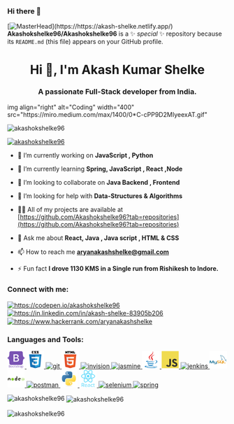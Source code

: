 ### Hi there 👋
[![MasterHead](https://1.bp.blogspot.com/-7A4WynwLsM...)](https://https://akash-shelke.netlify.app/)
**Akashokshelke96/Akashokshelke96** is a ✨ _special_ ✨ repository because its `README.md` (this file) appears on your GitHub profile.
<h1 align="center">Hi 👋, I'm Akash Kumar Shelke</h1>
<h3 align="center">A passionate Full-Stack developer from India.</h3>
img align="right" alt="Coding" width="400" src="https://miro.medium.com/max/1400/0*C-cPP9D2MIyeexAT.gif"


<p align="left"> <img src="https://komarev.com/ghpvc/?username=akashokshelke96&label=Profile%20views&color=0e75b6&style=flat" alt="akashokshelke96" /> </p>

<p align="left"> <a href="https://github.com/ryo-ma/github-profile-trophy"><img src="https://github-profile-trophy.vercel.app/?username=akashokshelke96" alt="akashokshelke96" /></a> </p>

- 🔭 I’m currently working on **JavaScript , Python**

- 🌱 I’m currently learning **Spring, JavaScript , React ,Node**

- 👯 I’m looking to collaborate on **Java Backend , Frontend**

- 🤝 I’m looking for help with **Data-Structures & Algorithms**

- 👨‍💻 All of my projects are available at [https://github.com/Akashokshelke96?tab=repositories](https://github.com/Akashokshelke96?tab=repositories)

- 💬 Ask me about **React, Java , Java script , HTML & CSS**

- 📫 How to reach me **aryanakashshelke@gmail.com**

- ⚡ Fun fact **I drove 1130 KMS in a Single run from Rishikesh to Indore.**

<h3 align="left">Connect with me:</h3>
<p align="left">
<a href="https://codepen.io/https://codepen.io/akashokshelke96" target="blank"><img align="center" src="https://raw.githubusercontent.com/rahuldkjain/github-profile-readme-generator/master/src/images/icons/Social/codepen.svg" alt="https://codepen.io/akashokshelke96" height="30" width="40" /></a>
<a href="https://linkedin.com/in/https://in.linkedin.com/in/akash-shelke-83905b206" target="blank"><img align="center" src="https://raw.githubusercontent.com/rahuldkjain/github-profile-readme-generator/master/src/images/icons/Social/linked-in-alt.svg" alt="https://in.linkedin.com/in/akash-shelke-83905b206" height="30" width="40" /></a>
<a href="https://www.hackerrank.com/https://www.hackerrank.com/aryanakashshelke" target="blank"><img align="center" src="https://raw.githubusercontent.com/rahuldkjain/github-profile-readme-generator/master/src/images/icons/Social/hackerrank.svg" alt="https://www.hackerrank.com/aryanakashshelke" height="30" width="40" /></a>
</p>

<h3 align="left">Languages and Tools:</h3>
<p align="left"> <a href="https://getbootstrap.com" target="_blank" rel="noreferrer"> <img src="https://raw.githubusercontent.com/devicons/devicon/master/icons/bootstrap/bootstrap-plain-wordmark.svg" alt="bootstrap" width="40" height="40"/> </a> <a href="https://www.w3schools.com/css/" target="_blank" rel="noreferrer"> <img src="https://raw.githubusercontent.com/devicons/devicon/master/icons/css3/css3-original-wordmark.svg" alt="css3" width="40" height="40"/> </a> <a href="https://git-scm.com/" target="_blank" rel="noreferrer"> <img src="https://www.vectorlogo.zone/logos/git-scm/git-scm-icon.svg" alt="git" width="40" height="40"/> </a> <a href="https://www.w3.org/html/" target="_blank" rel="noreferrer"> <img src="https://raw.githubusercontent.com/devicons/devicon/master/icons/html5/html5-original-wordmark.svg" alt="html5" width="40" height="40"/> </a> <a href="https://www.invisionapp.com/" target="_blank" rel="noreferrer"> <img src="https://www.vectorlogo.zone/logos/invisionapp/invisionapp-icon.svg" alt="invision" width="40" height="40"/> </a> <a href="https://jasmine.github.io/" target="_blank" rel="noreferrer"> <img src="https://www.vectorlogo.zone/logos/jasmine/jasmine-icon.svg" alt="jasmine" width="40" height="40"/> </a> <a href="https://www.java.com" target="_blank" rel="noreferrer"> <img src="https://raw.githubusercontent.com/devicons/devicon/master/icons/java/java-original.svg" alt="java" width="40" height="40"/> </a> <a href="https://developer.mozilla.org/en-US/docs/Web/JavaScript" target="_blank" rel="noreferrer"> <img src="https://raw.githubusercontent.com/devicons/devicon/master/icons/javascript/javascript-original.svg" alt="javascript" width="40" height="40"/> </a> <a href="https://www.jenkins.io" target="_blank" rel="noreferrer"> <img src="https://www.vectorlogo.zone/logos/jenkins/jenkins-icon.svg" alt="jenkins" width="40" height="40"/> </a> <a href="https://www.mysql.com/" target="_blank" rel="noreferrer"> <img src="https://raw.githubusercontent.com/devicons/devicon/master/icons/mysql/mysql-original-wordmark.svg" alt="mysql" width="40" height="40"/> </a> <a href="https://nodejs.org" target="_blank" rel="noreferrer"> <img src="https://raw.githubusercontent.com/devicons/devicon/master/icons/nodejs/nodejs-original-wordmark.svg" alt="nodejs" width="40" height="40"/> </a> <a href="https://postman.com" target="_blank" rel="noreferrer"> <img src="https://www.vectorlogo.zone/logos/getpostman/getpostman-icon.svg" alt="postman" width="40" height="40"/> </a> <a href="https://www.python.org" target="_blank" rel="noreferrer"> <img src="https://raw.githubusercontent.com/devicons/devicon/master/icons/python/python-original.svg" alt="python" width="40" height="40"/> </a> <a href="https://reactjs.org/" target="_blank" rel="noreferrer"> <img src="https://raw.githubusercontent.com/devicons/devicon/master/icons/react/react-original-wordmark.svg" alt="react" width="40" height="40"/> </a> <a href="https://www.selenium.dev" target="_blank" rel="noreferrer"> <img src="https://raw.githubusercontent.com/detain/svg-logos/780f25886640cef088af994181646db2f6b1a3f8/svg/selenium-logo.svg" alt="selenium" width="40" height="40"/> </a> <a href="https://spring.io/" target="_blank" rel="noreferrer"> <img src="https://www.vectorlogo.zone/logos/springio/springio-icon.svg" alt="spring" width="40" height="40"/> </a> </p>

<p><img align="left" src="https://github-readme-stats.vercel.app/api/top-langs?username=akashokshelke96&show_icons=true&locale=en&layout=compact" alt="akashokshelke96" /></p>

<p>&nbsp;<img align="center" src="https://github-readme-stats.vercel.app/api?username=akashokshelke96&show_icons=true&locale=en" alt="akashokshelke96" /></p>

<p><img align="center" src="https://github-readme-streak-stats.herokuapp.com/?user=akashokshelke96&" alt="akashokshelke96" /></p>
